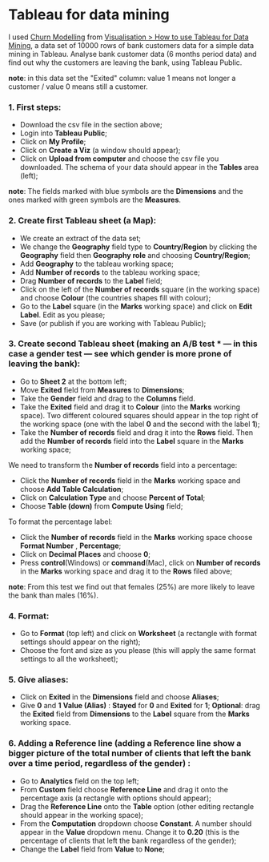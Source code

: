 # Tableau for data mining

I used [Churn Modelling](https://sds-platform-private.s3-us-east-2.amazonaws.com/uploads/P12-Churn-Modelling.xlsx) from [Visualisation > How to use Tableau for Data Mining](https://www.superdatascience.com/pages/training), a data set of 10000 rows of bank customers data for a simple data mining in Tableau. Analyse bank customer data (6 months period data) and find out why the customers are leaving the bank, using Tableau Public.

**note**: in this data set the "Exited" column: value 1 means not longer a customer / value 0 means still a customer.


###  1. First steps:
- Download the csv file in the section above;
- Login into **Tableau Public**;
- Click on **My Profile**;
- Click on **Create a Viz** (a window should appear);
- Click on **Upload from computer** and choose the csv file you downloaded. The schema of your data should appear in the **Tables** area (left);

**note**: The fields marked with blue symbols are the **Dimensions** and the ones marked with green symbols are the **Measures**.


###  2. Create first Tableau sheet (a Map):
- We create an extract of the data set;
- We change the **Geography** field type to **Country/Region** by clicking the **Geography** field then **Geography role** and choosing **Country/Region**;
- Add **Geography** to the tableau working space;
- Add **Number of records** to the tableau working space;
- Drag **Number of records** to the **Label** field;
- Click on the left of the **Number of records** square (in the working space) and choose **Colour** (the countries shapes fill with colour);
- Go to the **Label** square (in the **Marks** working space) and click on **Edit Label**. Edit as you please;
- Save (or publish if you are working with Tableau Public);


###  3. Create second Tableau sheet (making an A/B test * — in this case a gender test — see which gender is more prone of leaving the bank):
- Go to **Sheet 2** at the bottom left;
- Move **Exited** field from **Measures** to **Dimensions**;
- Take the **Gender** field and drag to the **Columns** field.
- Take the **Exited** field and drag it to **Colour** (into the **Marks** working space). Two different coloured squares should appear in the top right of the working space (one with the label **0** and the second with the label **1**);
- Take the **Number of records** field and drag it into the **Rows** field. Then add the **Number of records** field into the **Label** square in the **Marks** working space;

We need to transform the **Number of records** field into a percentage:
- Click the **Number of records** field in the **Marks** working space and choose **Add Table Calculation**;
- Click on **Calculation Type** and choose **Percent of Total**;
- Choose **Table (down)** from **Compute Using** field;

To format the percentage label:
- Click the **Number of records** field in the **Marks** working space choose **Format Number** , **Percentage**;
- Click on **Decimal Places** and choose **0**;
- Press **control**(Windows) or **command**(Mac), click on **Number of records** in the **Marks** working space and drag it to the **Rows** filed above;

**note**: From this test we find out that females (25%) are more likely to leave the bank than males (16%).


###  4. Format:
- Go to **Format** (top left) and click on **Worksheet** (a rectangle with format settings should appear on the right);
- Choose the font and size as you please (this will apply the same format settings to all the worksheet);


###  5. Give aliases:
- Click on **Exited** in the **Dimensions** field and choose **Aliases**;
- Give **0** and **1** **Value (Alias)** : **Stayed** for **0** and **Exited** for **1**;
**Optional**: drag the **Exited** field from **Dimensions** to the **Label** square from the **Marks** working space.


###  6. Adding a Reference line (adding a Reference line show a bigger picture of the total number of clients that left the bank over a time period, regardless of the gender) :
- Go to **Analytics** field on the top left;
- From **Custom** field choose **Reference Line** and drag it onto the percentage axis (a rectangle with options should appear);
- Drag the **Reference Line** onto the **Table** option (other editing rectangle should appear in the working space);
- From the **Computation** dropdown choose **Constant**. A number should appear in the **Value** dropdown menu. Change it to **0.20** (this is the percentage of clients that left the bank regardless of the gender);
- Change the **Label** field from **Value** to **None**;


